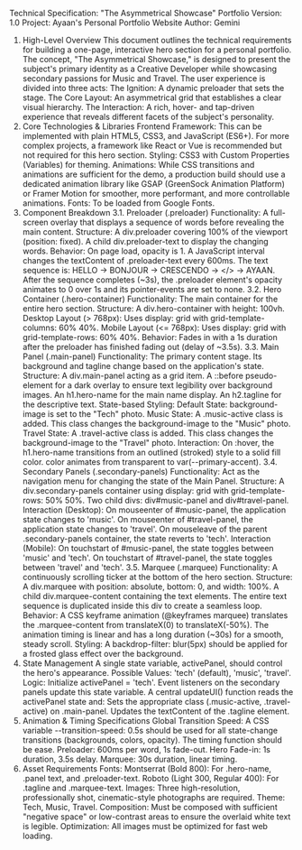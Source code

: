 Technical Specification: "The Asymmetrical Showcase" Portfolio
Version: 1.0
Project: Ayaan's Personal Portfolio Website
Author: Gemini

1. High-Level Overview
   This document outlines the technical requirements for building a one-page, interactive hero section for a personal portfolio. The concept, "The Asymmetrical Showcase," is designed to present the subject's primary identity as a Creative Developer while showcasing secondary passions for Music and Travel.
   The user experience is divided into three acts:
   The Ignition: A dynamic preloader that sets the stage.
   The Core Layout: An asymmetrical grid that establishes a clear visual hierarchy.
   The Interaction: A rich, hover- and tap-driven experience that reveals different facets of the subject's personality.
2. Core Technologies & Libraries
   Frontend Framework: This can be implemented with plain HTML5, CSS3, and JavaScript (ES6+). For more complex projects, a framework like React or Vue is recommended but not required for this hero section.
   Styling: CSS3 with Custom Properties (Variables) for theming.
   Animations: While CSS transitions and animations are sufficient for the demo, a production build should use a dedicated animation library like GSAP (GreenSock Animation Platform) or Framer Motion for smoother, more performant, and more controllable animations.
   Fonts: To be loaded from Google Fonts.
3. Component Breakdown
   3.1. Preloader (.preloader)
   Functionality: A full-screen overlay that displays a sequence of words before revealing the main content.
   Structure:
   A div.preloader covering 100% of the viewport (position: fixed).
   A child div.preloader-text to display the changing words.
   Behavior:
   On page load, opacity is 1.
   A JavaScript interval changes the textContent of .preloader-text every 600ms.
   The text sequence is: HELLO → BONJOUR → CRESCENDO → </> → AYAAN.
   After the sequence completes (~3s), the .preloader element's opacity animates to 0 over 1s and its pointer-events are set to none.
   3.2. Hero Container (.hero-container)
   Functionality: The main container for the entire hero section.
   Structure:
   A div.hero-container with height: 100vh.
   Desktop Layout (> 768px): Uses display: grid with grid-template-columns: 60% 40%.
   Mobile Layout (<= 768px): Uses display: grid with grid-template-rows: 60% 40%.
   Behavior: Fades in with a 1s duration after the preloader has finished fading out (delay of ~3.5s).
   3.3. Main Panel (.main-panel)
   Functionality: The primary content stage. Its background and tagline change based on the application's state.
   Structure:
   A div.main-panel acting as a grid item.
   A ::before pseudo-element for a dark overlay to ensure text legibility over background images.
   An h1.hero-name for the main name display.
   An h2.tagline for the descriptive text.
   State-based Styling:
   Default State: background-image is set to the "Tech" photo.
   Music State: A .music-active class is added. This class changes the background-image to the "Music" photo.
   Travel State: A .travel-active class is added. This class changes the background-image to the "Travel" photo.
   Interaction:
   On :hover, the h1.hero-name transitions from an outlined (stroked) style to a solid fill color. color animates from transparent to var(--primary-accent).
   3.4. Secondary Panels (.secondary-panels)
   Functionality: Act as the navigation menu for changing the state of the Main Panel.
   Structure:
   A div.secondary-panels container using display: grid with grid-template-rows: 50% 50%.
   Two child divs: div#music-panel and div#travel-panel.
   Interaction (Desktop):
   On mouseenter of #music-panel, the application state changes to 'music'.
   On mouseenter of #travel-panel, the application state changes to 'travel'.
   On mouseleave of the parent .secondary-panels container, the state reverts to 'tech'.
   Interaction (Mobile):
   On touchstart of #music-panel, the state toggles between 'music' and 'tech'.
   On touchstart of #travel-panel, the state toggles between 'travel' and 'tech'.
   3.5. Marquee (.marquee)
   Functionality: A continuously scrolling ticker at the bottom of the hero section.
   Structure:
   A div.marquee with position: absolute, bottom: 0, and width: 100%.
   A child div.marquee-content containing the text elements. The entire text sequence is duplicated inside this div to create a seamless loop.
   Behavior:
   A CSS keyframe animation (@keyframes marquee) translates the .marquee-content from translateX(0) to translateX(-50%).
   The animation timing is linear and has a long duration (~30s) for a smooth, steady scroll.
   Styling: A backdrop-filter: blur(5px) should be applied for a frosted glass effect over the background.
4. State Management
   A single state variable, activePanel, should control the hero's appearance.
   Possible Values: 'tech' (default), 'music', 'travel'.
   Logic:
   Initialize activePanel = 'tech'.
   Event listeners on the secondary panels update this state variable.
   A central updateUI() function reads the activePanel state and:
   Sets the appropriate class (.music-active, .travel-active) on .main-panel.
   Updates the textContent of the .tagline element.
5. Animation & Timing Specifications
   Global Transition Speed: A CSS variable --transition-speed: 0.5s should be used for all state-change transitions (backgrounds, colors, opacity). The timing function should be ease.
   Preloader: 600ms per word, 1s fade-out.
   Hero Fade-in: 1s duration, 3.5s delay.
   Marquee: 30s duration, linear timing.
6. Asset Requirements
   Fonts:
   Montserrat (Bold 800): For .hero-name, .panel text, and .preloader-text.
   Roboto (Light 300, Regular 400): For .tagline and .marquee-text.
   Images:
   Three high-resolution, professionally shot, cinematic-style photographs are required.
   Theme: Tech, Music, Travel.
   Composition: Must be composed with sufficient "negative space" or low-contrast areas to ensure the overlaid white text is legible.
   Optimization: All images must be optimized for fast web loading.
